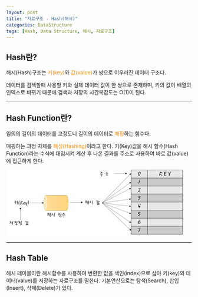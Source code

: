 ```yaml
---
layout: post
title: "자료구조 - Hash(해시)"
categories: DataStructure
tags: [Hash, Data Structure, 해시, 자료구조]
---
```


## Hash란?

해시(Hash)구조는 <span style = "color:#FF8C00">키(key)</span>와 <span style = "color:#FF8C00">값(value)</span>가 쌍으로 이우러진 데이터 구조다.

데이터를 검색할때 사용할 키와 실제 데이터 값이 한 쌍으로 존재하며, 키의 값이 배열의 인덱스로 바뀌기 때문에 검색과 저장의 시간복잡도는 O(1)이 된다.

<hr/>

## Hash Function란?

임의의 길이의 데이터를 고정도니 길이의 데이터로 <span style = "color:#FF8C00">매핑</span>하는 함수다.

매핑하는 과정 자체를 <span style = "color:#FF8C00">해싱(Hashing)</span>이라고 한다. 키(Key)값을 해시 함수(Hash Function)라는 수식에 대입시켜 계산 후 나온 결과를 주소로 사용하여 바로 값(value)에 접근하게 한다.

![DataStructure_Hash](/assets/images/Hash.jpg)

<hr/>

## Hash Table

해시 테이블이란 해시함수를 사용하여 변환한 값을 색인(index)으로 삼아 키(key)와 데이터(value)를 저장하는 자료구조를 말한다. 기본연산으로는 탐색(Search), 삽입(Insert), 삭제(Delete)가 있다.
